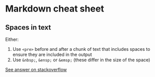 # Markdown cheat sheet

## Spaces in text

Either:

1. Use ```<pre>``` before and after a chunk of text that includes spaces to ensure they are included in the output
2. Use  ```&nbsp;```, ```&ensp;``` or ```&emsp;``` (these differ in the size of the space)

[See answer on stackoverflow](https://stackoverflow.com/questions/44810511/how-to-add-empty-spaces-into-md-markdown-readme-on-github)

## 
